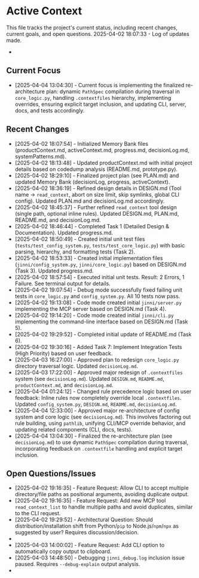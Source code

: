 # Active Context

  This file tracks the project's current status, including recent changes, current goals, and open questions.
  2025-04-02 18:07:33 - Log of updates made.

*

## Current Focus

*   [2025-04-04 13:04:30] - Current focus is implementing the finalized re-architecture plan: dynamic `PathSpec` compilation during traversal in `core_logic.py`, handling `.contextfiles` hierarchy, implementing overrides, ensuring explicit target inclusion, and updating CLI, server, docs, and tests accordingly.

## Recent Changes

*   [2025-04-02 18:07:54] - Initialized Memory Bank files (productContext.md, activeContext.md, progress.md, decisionLog.md, systemPatterns.md).
*   [2025-04-02 18:13:48] - Updated productContext.md with initial project details based on codedump analysis (README.md, prototype.py).
*   [2025-04-02 18:29:10] - Finalized project plan (see PLAN.md) and updated Memory Bank (decisionLog, progress, activeContext).
*   [2025-04-02 18:36:19] - Refined design details in DESIGN.md (Tool name -> `read_context`, abort on size limit, skip symlinks, global CLI config). Updated PLAN.md and decisionLog.md accordingly.
*   [2025-04-02 18:45:37] - Further refined `read_context` tool design (single path, optional inline rules). Updated DESIGN.md, PLAN.md, README.md, and decisionLog.md.
*   [2025-04-02 18:46:44] - Completed Task 1 (Detailed Design & Documentation). Updated progress.md.
*   [2025-04-02 18:50:49] - Created initial unit test files (`tests/test_config_system.py`, `tests/test_core_logic.py`) with basic parsing, hierarchy, and formatting tests (Task 2).
*   [2025-04-02 18:53:33] - Created initial implementation files (`jinni/config_system.py`, `jinni/core_logic.py`) based on DESIGN.md (Task 3). Updated progress.md.
*   [2025-04-02 18:57:54] - Executed initial unit tests. Result: 2 Errors, 1 Failure. See terminal output for details.
*   [2025-04-02 19:07:54] - Debug mode successfully fixed failing unit tests in `core_logic.py` and `config_system.py`. All 10 tests now pass.
*   [2025-04-02 19:13:08] - Code mode created initial `jinni/server.py` implementing the MCP server based on DESIGN.md (Task 4).
*   [2025-04-02 19:14:20] - Code mode created initial `jinni/cli.py` implementing the command-line interface based on DESIGN.md (Task 5).
*   [2025-04-02 19:29:52] - Completed initial update of README.md (Task 6).
*   [2025-04-02 19:30:16] - Added Task 7: Implement Integration Tests (High Priority) based on user feedback.
*   [2025-04-03 16:27:00] - Approved plan to redesign `core_logic.py` directory traversal logic. Updated `decisionLog.md`.
*   [2025-04-03 17:22:00] - Approved major redesign of `.contextfiles` system (see `decisionLog.md`). Updated `DESIGN.md`, `README.md`, `productContext.md`, and `decisionLog.md`.
*   [2025-04-04 01:24:12] - Changed rule precedence logic based on user feedback: Inline rules now completely override local `.contextfiles`. Updated `config_system.py`, `DESIGN.md`, `README.md`, `decisionLog.md`.
*   [2025-04-04 12:33:00] - Approved major re-architecture of config system and core logic (see `decisionLog.md`). This involves factoring out rule building, using `pathlib`, unifying CLI/MCP override behavior, and updating related components (CLI, docs, tests).
*   [2025-04-04 13:04:30] - Finalized the re-architecture plan (see `decisionLog.md`) to use dynamic `PathSpec` compilation during traversal, incorporating feedback on `.contextfile` handling and explicit target inclusion.
## Open Questions/Issues
*   [2025-04-02 19:16:35] - Feature Request: Allow CLI to accept multiple directory/file paths as positional arguments, avoiding duplicate output.
*   [2025-04-02 19:16:35] - Feature Request: Add new MCP tool `read_context_list` to handle multiple paths and avoid duplicates, similar to the CLI request.
*   [2025-04-02 19:29:52] - Architectural Question: Should distribution/installation shift from Python/`pip` to Node.js/`npm`/`npx` as suggested by user? Requires discussion/decision.
*
*   [2025-04-03 14:00:02] - Feature Request: Add CLI option to automatically copy output to clipboard.
*   [2025-04-03 14:48:50] - Debugging `jinni_debug.log` inclusion issue paused. Requires `--debug-explain` output analysis.
*